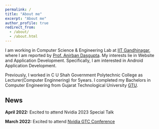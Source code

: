 ```yaml
---
permalink: /
title: "About me"
excerpt: "About me"
author_profile: true
redirect_from: 
  - /about/
  - /about.html
---
```


I am working in Computer Science & Engineering Lab at [IIT Gandhinagar](https://www.iitgn.ac.in/), where I am reported by [Prof. Anirban Dasgupta](https://sites.google.com/site/anirbandasgupta). My  interests lie in Website and Application Development. Specifically, I am interested in Android Application Development.  

Previously, I worked in C U Shah Government Polytechnic College as Lecturer(Computer Enginnering) for 5years. I completed my Bachelors in Computer Engineering from Gujarat Technological University [GTU](https://www.gtu.ac.in/).


## News
**April 2022:** Excited to attend Nvidia 2023 Special Talk 

**March 2022:** Excited to attend [Nvidia GTC Conference](https://www.nvidia.com/gtc/)  
  

<!-- It's a magical world, Hobbes, ol' buddy. Let's go exploring! -->

<!-- 
# Experience

## [Raxter](https://raxter.io) | Research Engineer
### Feb '18 - Present

## [Sprinklr Inc.]() | Product Engineer
### Jan '17 - Jan '18
-->